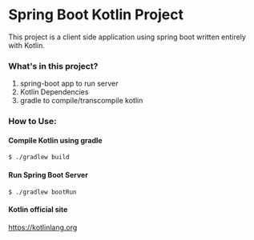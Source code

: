 # Spring Boot Kotlin Project
This project is a client side application using spring boot written entirely with Kotlin.

### What's in this project?

1.  spring-boot app to run server
2.  Kotlin Dependencies
3.  gradle to compile/transcompile kotlin

### How to Use:

#### Compile Kotlin using gradle

`$ ./gradlew build`

#### Run Spring Boot Server

`$ ./gradlew bootRun`

#### Kotlin official site
https://kotlinlang.org
